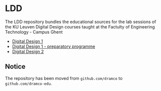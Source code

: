 # LDD
The LDD repository bundles the educational sources for the lab sessions of the KU Leuven Digital Design courses 
taught at the Factulty of Engineering Technology - Campus Ghent
* [Digital Design 1](https://onderwijsaanbod.kuleuven.be/syllabi/n/JPI228N.htm#activetab=doelstellingen_idp827408)
* [Digital Design 1 - preparatory programme](https://onderwijsaanbod.kuleuven.be/syllabi/n/JPI22BN.htm#activetab=doelstellingen_idp3088832)
* [Digital Design 2](https://onderwijsaanbod.kuleuven.be/syllabi/n/JPI0G1N.htm#activetab=doelstellingen_idp2947376)

## Notice
The repository has been moved from ``github.com/dramco`` to ``github.com/dramco-edu``.
 